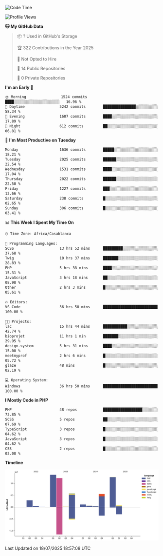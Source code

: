 <!--START_SECTION:waka-->
![Code Time](http://img.shields.io/badge/Code%20Time-6%2C357%20hrs%2045%20mins-blue)

![Profile Views](http://img.shields.io/badge/Profile%20Views-0-blue)

**🐱 My GitHub Data** 

> 📦 ? Used in GitHub's Storage 
 > 
> 🏆 322 Contributions in the Year 2025
 > 
> 🚫 Not Opted to Hire
 > 
> 📜 14 Public Repositories 
 > 
> 🔑 0 Private Repositories 
 > 
**I'm an Early 🐤** 

```text
🌞 Morning                1524 commits        ████░░░░░░░░░░░░░░░░░░░░░   16.96 % 
🌆 Daytime                5242 commits        ███████████████░░░░░░░░░░   58.34 % 
🌃 Evening                1607 commits        ████░░░░░░░░░░░░░░░░░░░░░   17.89 % 
🌙 Night                  612 commits         ██░░░░░░░░░░░░░░░░░░░░░░░   06.81 % 
```
📅 **I'm Most Productive on Tuesday** 

```text
Monday                   1636 commits        █████░░░░░░░░░░░░░░░░░░░░   18.21 % 
Tuesday                  2025 commits        ██████░░░░░░░░░░░░░░░░░░░   22.54 % 
Wednesday                1531 commits        ████░░░░░░░░░░░░░░░░░░░░░   17.04 % 
Thursday                 2022 commits        ██████░░░░░░░░░░░░░░░░░░░   22.50 % 
Friday                   1227 commits        ███░░░░░░░░░░░░░░░░░░░░░░   13.66 % 
Saturday                 238 commits         █░░░░░░░░░░░░░░░░░░░░░░░░   02.65 % 
Sunday                   306 commits         █░░░░░░░░░░░░░░░░░░░░░░░░   03.41 % 
```


📊 **This Week I Spent My Time On** 

```text
🕑︎ Time Zone: Africa/Casablanca

💬 Programming Languages: 
SCSS                     13 hrs 52 mins      █████████░░░░░░░░░░░░░░░░   37.68 % 
Twig                     10 hrs 37 mins      ███████░░░░░░░░░░░░░░░░░░   28.83 % 
PHP                      5 hrs 38 mins       ████░░░░░░░░░░░░░░░░░░░░░   15.31 % 
JavaScript               3 hrs 18 mins       ██░░░░░░░░░░░░░░░░░░░░░░░   08.98 % 
Other                    2 hrs 3 mins        █░░░░░░░░░░░░░░░░░░░░░░░░   05.61 % 

🔥 Editors: 
VS Code                  36 hrs 50 mins      █████████████████████████   100.00 % 

🐱‍💻 Projects: 
lac                      15 hrs 44 mins      ███████████░░░░░░░░░░░░░░   42.74 % 
bioprojet                11 hrs 1 min        ███████░░░░░░░░░░░░░░░░░░   29.95 % 
design-system            5 hrs 31 mins       ████░░░░░░░░░░░░░░░░░░░░░   15.00 % 
meetmyprof               2 hrs 6 mins        █░░░░░░░░░░░░░░░░░░░░░░░░   05.72 % 
glaze                    48 mins             █░░░░░░░░░░░░░░░░░░░░░░░░   02.19 % 

💻 Operating System: 
Windows                  36 hrs 50 mins      █████████████████████████   100.00 % 
```

**I Mostly Code in PHP** 

```text
PHP                      48 repos            ██████████████████░░░░░░░   73.85 % 
SCSS                     5 repos             ██░░░░░░░░░░░░░░░░░░░░░░░   07.69 % 
TypeScript               3 repos             █░░░░░░░░░░░░░░░░░░░░░░░░   04.62 % 
JavaScript               3 repos             █░░░░░░░░░░░░░░░░░░░░░░░░   04.62 % 
CSS                      2 repos             █░░░░░░░░░░░░░░░░░░░░░░░░   03.08 % 
```



**Timeline**

![Lines of Code chart](https://raw.githubusercontent.com/tahar-elgunaoui/tahar-elgunaoui/main/assets/bar_graph.png)


 Last Updated on 18/07/2025 18:57:08 UTC
<!--END_SECTION:waka-->
